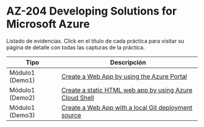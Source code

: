 # AZ-204 Developing Solutions for Microsoft Azure 

Listado de evidencias. Click en el título de cada práctica para visitar su página de detalle con todas las capturas de la práctica.

| Tipo  | Descripción                                |
| ----- | ------------------------------------------ |
| Módulo1 (Demo1) | [Create a Web App by using the Azure Portal](/Documentos/01-Create_a_WebApp_by_using_AzurePortal.md) |
| Módulo1 (Demo2) | [Create a static HTML web app by using Azure Cloud Shell](Documentos/02-Create_a_static_HTML_WebApp_by_using_AzureCloudShell.html) |
| Módulo1 (Demo3) | [Create a Web App with a local Git deployment source](Documentos/03-Create_a_webapp_by_localGitdeployment.md) |


